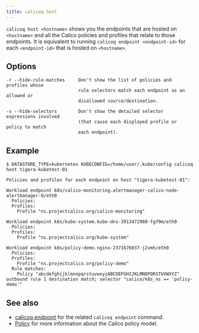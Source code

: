 ```yaml
---
title: calicoq host
---
```


`calicoq host <hostname>` shows you the endpoints that are hosted on
`<hostname>` and all the Calico policies and profiles that relate to those
endpoints.  It is equivalent to running `calicoq endpoint <endpoint-id>` for
each `<endpoint-id>` that is hosted on `<hostname>`.

## Options

```
-r --hide-rule-matches     Don't show the list of policies and profiles whose
                           rule selectors match each endpoint as an allowed or
                           disallowed source/destination.

-s --hide-selectors        Don't show the detailed selector expressions involved
                           (that cause each displayed profile or policy to match
                           each endpoint).
```

## Example

```
$ DATASTORE_TYPE=kubernetes KUBECONFIG=/home/user/.kube/config calicoq host tigera-kubetest-01

Policies and profiles for each endpoint on host "tigera-kubetest-01":

Workload endpoint k8s/calico-monitoring.alertmanager-calico-node-alertmanager-0/eth0
  Policies:
  Profiles:
    Profile "ns.projectcalico.org/calico-monitoring"

Workload endpoint k8s/kube-system.kube-dns-3913472980-fgf9m/eth0
  Policies:
  Profiles:
    Profile "ns.projectcalico.org/kube-system"

Workload endpoint k8s/policy-demo.nginx-2371676037-j2vmh/eth0
  Policies:
  Profiles:
    Profile "ns.projectcalico.org/policy-demo"
  Rule matches:
    Policy "abcdefghijklmnopqrstuvwxyzABCDEFGHIJKLMNOPQRSTUVWXYZ" outbound rule 1 destination match; selector "calico/k8s_ns == 'policy-demo'"
```

## See also

-  [calicoq endpoint]({{site.baseurl}}/{{page.version}}/reference/calicoq/endpoint) for
   the related `calicoq endpoint` command.
-  [Policy]({{site.baseurl}}/{{page.version}}/reference/calicoctl/resources/policy) for
   more information about the Calico policy model.
